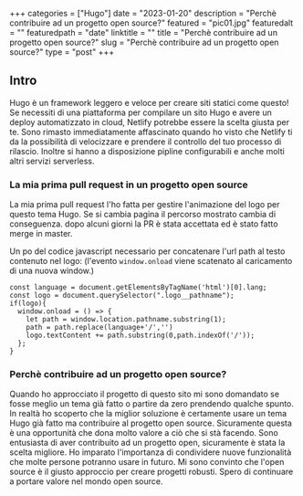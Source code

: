 +++
categories = ["Hugo"]
date = "2023-01-20"
description = "Perchè contribuire ad un progetto open source?"
featured = "pic01.jpg"
featuredalt = ""
featuredpath = "date"
linktitle = ""
title = "Perchè contribuire ad un progetto open source?"
slug = "Perchè contribuire ad un progetto open source?"
type = "post"
+++

## Intro
Hugo è un framework leggero e veloce per creare siti statici come questo!
Se necessiti di una piattaforma per compilare un sito Hugo e avere un deploy automatizzato in cloud, Netlify potrebbe essere la scelta giusta per te. Sono rimasto immediatamente affascinato quando ho visto che Netlify ti da la possibilità di velocizzare e prendere il controllo del tuo processo di rilascio. Inoltre si hanno a disposizione pipline configurabili e anche molti altri servizi serverless.

### La mia prima pull request in un progetto open source
La mia prima pull request l'ho fatta per gestire l'animazione del logo per questo tema Hugo.
Se si cambia pagina il percorso mostrato cambia di conseguenza. dopo alcuni giorni la PR è stata accettata ed è stato fatto merge in master.


Un po del codice javascript necessario per concatenare l'url path al testo contenuto nel logo:
(l'evento `window.onload` viene scatenato al caricamento di una nuova window.)
```
const language = document.getElementsByTagName('html')[0].lang;
const logo = document.querySelector(".logo__pathname");
if(logo){
  window.onload = () => {
    let path = window.location.pathname.substring(1);
    path = path.replace(language+'/','')
    logo.textContent += path.substring(0,path.indexOf('/'));
  };
}
```

### Perchè contribuire ad un progetto open source?
Quando ho approcciato il progetto di questo sito mi sono domandato se fosse meglio un tema già fatto o partire da zero prendendo qualche spunto.
In realtà ho scoperto che la miglior soluzione è certamente usare un tema Hugo già fatto ma contribuire al progetto open source.
Sicuramente questa è una opportunità che dona molto valore a ciò che si stà facendo. Sono entusiasta di aver contribuito ad un progetto open, sicuramente è stata la scelta migliore. Ho imparato l'importanza di condividere nuove funzionalità che molte persone potranno usare in futuro. Mi sono convinto che l'open source è il giusto approccio per creare progetti robusti. Spero di continuare a portare valore nel mondo open source.
